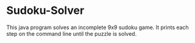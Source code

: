 # Sudoku-Solver
This java program solves an incomplete 9x9 sudoku game. It prints each step on the command line until the puzzle is solved. 
